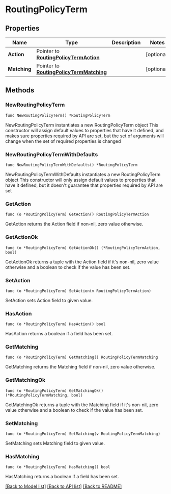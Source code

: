 # RoutingPolicyTerm

## Properties

Name | Type | Description | Notes
------------ | ------------- | ------------- | -------------
**Action** | Pointer to [**RoutingPolicyTermAction**](RoutingPolicyTermAction.md) |  | [optional] 
**Matching** | Pointer to [**RoutingPolicyTermMatching**](RoutingPolicyTermMatching.md) |  | [optional] 

## Methods

### NewRoutingPolicyTerm

`func NewRoutingPolicyTerm() *RoutingPolicyTerm`

NewRoutingPolicyTerm instantiates a new RoutingPolicyTerm object
This constructor will assign default values to properties that have it defined,
and makes sure properties required by API are set, but the set of arguments
will change when the set of required properties is changed

### NewRoutingPolicyTermWithDefaults

`func NewRoutingPolicyTermWithDefaults() *RoutingPolicyTerm`

NewRoutingPolicyTermWithDefaults instantiates a new RoutingPolicyTerm object
This constructor will only assign default values to properties that have it defined,
but it doesn't guarantee that properties required by API are set

### GetAction

`func (o *RoutingPolicyTerm) GetAction() RoutingPolicyTermAction`

GetAction returns the Action field if non-nil, zero value otherwise.

### GetActionOk

`func (o *RoutingPolicyTerm) GetActionOk() (*RoutingPolicyTermAction, bool)`

GetActionOk returns a tuple with the Action field if it's non-nil, zero value otherwise
and a boolean to check if the value has been set.

### SetAction

`func (o *RoutingPolicyTerm) SetAction(v RoutingPolicyTermAction)`

SetAction sets Action field to given value.

### HasAction

`func (o *RoutingPolicyTerm) HasAction() bool`

HasAction returns a boolean if a field has been set.

### GetMatching

`func (o *RoutingPolicyTerm) GetMatching() RoutingPolicyTermMatching`

GetMatching returns the Matching field if non-nil, zero value otherwise.

### GetMatchingOk

`func (o *RoutingPolicyTerm) GetMatchingOk() (*RoutingPolicyTermMatching, bool)`

GetMatchingOk returns a tuple with the Matching field if it's non-nil, zero value otherwise
and a boolean to check if the value has been set.

### SetMatching

`func (o *RoutingPolicyTerm) SetMatching(v RoutingPolicyTermMatching)`

SetMatching sets Matching field to given value.

### HasMatching

`func (o *RoutingPolicyTerm) HasMatching() bool`

HasMatching returns a boolean if a field has been set.


[[Back to Model list]](../README.md#documentation-for-models) [[Back to API list]](../README.md#documentation-for-api-endpoints) [[Back to README]](../README.md)


